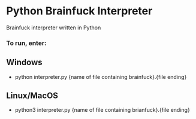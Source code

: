 # Python Brainfuck Interpreter
Brainfuck interpreter written in Python
### To run, enter:
## Windows
* python interpreter.py {name of file containing brainfuck}.{file ending}
## Linux/MacOS
* python3 interpreter.py {name of file containing brianfuck}.{file ending}
